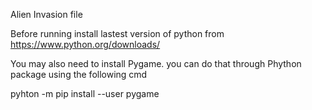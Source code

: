 Alien Invasion file

Before running install lastest version of python from https://www.python.org/downloads/

You may also need to install Pygame. you can do that through Phython package using the following cmd

pyhton -m pip install --user pygame
